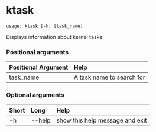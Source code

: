 <!-- THIS PART OF THIS FILE IS AUTOGENERATED. DO NOT MODIFY IT. See scripts/generate-docs.sh -->
# ktask

```text
usage: ktask [-h] [task_name]

```

Displays information about kernel tasks.
### Positional arguments

|Positional Argument|Help|
| :--- | :--- |
|task_name|A task name to search for|

### Optional arguments

|Short|Long|Help|
| :--- | :--- | :--- |
|-h|--help|show this help message and exit|

<!-- END OF AUTOGENERATED PART. Do not modify this line or the line below, they mark the end of the auto-generated part of the file. If you want to extend the documentation in a way which cannot easily be done by adding to the command help description, write below the following line. -->
<!-- ------------\>8---- ----\>8---- ----\>8------------ -->
